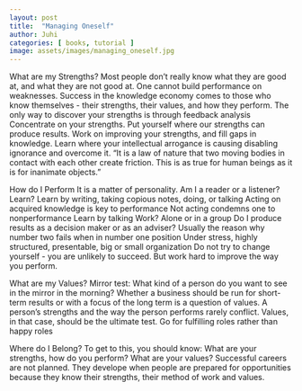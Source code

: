 ```yaml
---
layout: post
title:  "Managing Oneself"
author: Juhi
categories: [ books, tutorial ]
image: assets/images/managing_oneself.jpg
---
```

What are my Strengths?
Most people don’t really know what they are good at, and what they are not good at. One cannot build performance on weaknesses. Success in the knowledge economy comes to those who know themselves - their strengths, their values, and how they perform. The only way to discover your strengths is through feedback analysis
Concentrate on your strengths. Put yourself where our strengths can produce results.
Work on improving your strengths, and fill gaps in knowledge.
Learn where your intellectual arrogance is causing disabling ignorance and overcome it.
“It is a law of nature that two moving bodies in contact with each other create friction. This is as true for human beings as it is for inanimate objects.”

How do I Perform
It is  a matter of personality. Am I a reader or a listener?
Learn?
Learn by writing, taking copious notes, doing, or talking
Acting on acquired knowledge is key to performance
Not acting condemns one to nonperformance
Learn by talking
Work?
Alone or in a group
Do I produce results as a decision maker or as an adviser? Usually the reason why number two fails when in number one position
Under stress, highly structured, presentable, big or small organization
Do not try to change yourself - you are unlikely to succeed. But work hard to improve the way you perform. 

What are my Values?
Mirror test: What kind of a person do you want to see in the mirror in the morning?
Whether a business should be run for short-term results or with a focus of the long term is a question of values.
A person’s strengths and the way the person performs rarely conflict. Values, in that case, should be the ultimate test. Go for fulfilling roles rather than happy roles

Where do I Belong?
To get to this, you should know: What are your strengths, how do you perform? What are your values?
Successful careers are not planned. They develope when people are prepared for opportunities because they know their strengths, their method of work and values.
